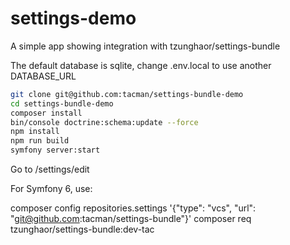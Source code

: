 # settings-demo
A simple app showing integration with tzunghaor/settings-bundle

The default database is sqlite, change .env.local to use another DATABASE_URL

```bash
git clone git@github.com:tacman/settings-bundle-demo
cd settings-bundle-demo
composer install
bin/console doctrine:schema:update --force
npm install
npm run build
symfony server:start
```

Go to /settings/edit

For Symfony 6, use:

composer config repositories.settings '{"type": "vcs", "url": "git@github.com:tacman/settings-bundle"}'
composer req tzunghaor/settings-bundle:dev-tac
